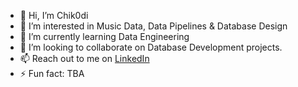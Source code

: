 - 👋 Hi, I’m Chik0di
- 👀 I’m interested in Music Data, Data Pipelines & Database Design
- 🌱 I’m currently learning Data Engineering
- 💞️ I’m looking to collaborate on Database Development projects.
- 📫 Reach out to me on [LinkedIn](https://www.linkedin.com/in/chikodi-obu-278b5b264/)
- ⚡ Fun fact: TBA 

<!---
chik0di/chik0di is a ✨ special ✨ repository because its `README.md` (this file) appears on your GitHub profile.
You can click the Preview link to take a look at your changes.
--->
